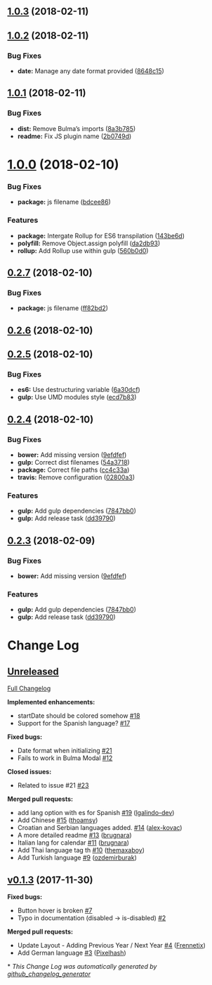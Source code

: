 <a name="1.0.3"></a>
## [1.0.3](https://github.com/Wikiki/bulma-calendar/compare/1.0.2...1.0.3) (2018-02-11)



<a name="1.0.2"></a>
## [1.0.2](https://github.com/Wikiki/bulma-calendar/compare/1.0.1...1.0.2) (2018-02-11)


### Bug Fixes

* **date:** Manage any date format provided ([8648c15](https://github.com/Wikiki/bulma-calendar/commit/8648c15))



<a name="1.0.1"></a>
## [1.0.1](https://github.com/Wikiki/bulma-calendar/compare/1.0.0...1.0.1) (2018-02-11)


### Bug Fixes

* **dist:** Remove Bulma’s imports ([8a3b785](https://github.com/Wikiki/bulma-calendar/commit/8a3b785))
* **readme:** Fix JS plugin name ([2b0749d](https://github.com/Wikiki/bulma-calendar/commit/2b0749d))



<a name="1.0.0"></a>
# [1.0.0](https://github.com/Wikiki/bulma-calendar/compare/0.2.7...1.0.0) (2018-02-10)


### Bug Fixes

* **package:** js filename ([bdcee86](https://github.com/Wikiki/bulma-calendar/commit/bdcee86))


### Features

* **package:** Intergate Rollup for ES6 transpilation ([143be6d](https://github.com/Wikiki/bulma-calendar/commit/143be6d))
* **polyfill:** Remove Object.assign polyfill ([da2db93](https://github.com/Wikiki/bulma-calendar/commit/da2db93))
* **rollup:** Add Rollup use within gulp ([560b0d0](https://github.com/Wikiki/bulma-calendar/commit/560b0d0))



<a name="0.2.7"></a>
## [0.2.7](https://github.com/Wikiki/bulma-calendar/compare/0.2.6...0.2.7) (2018-02-10)


### Bug Fixes

* **package:** js filename ([ff82bd2](https://github.com/Wikiki/bulma-calendar/commit/ff82bd2))



<a name="0.2.6"></a>
## [0.2.6](https://github.com/Wikiki/bulma-calendar/compare/0.2.5...0.2.6) (2018-02-10)



<a name="0.2.5"></a>
## [0.2.5](https://github.com/Wikiki/bulma-calendar/compare/0.2.4...0.2.5) (2018-02-10)


### Bug Fixes

* **es6:** Use destructuring variable ([6a30dcf](https://github.com/Wikiki/bulma-calendar/commit/6a30dcf))
* **gulp:** Use UMD modules style ([ecd7b83](https://github.com/Wikiki/bulma-calendar/commit/ecd7b83))



<a name="0.2.4"></a>
## [0.2.4](https://github.com/Wikiki/bulma-calendar/compare/v0.2.2...v0.2.4) (2018-02-10)


### Bug Fixes

* **bower:** Add missing version ([9efdfef](https://github.com/Wikiki/bulma-calendar/commit/9efdfef))
* **gulp:** Correct dist filenames ([54a3718](https://github.com/Wikiki/bulma-calendar/commit/54a3718))
* **package:** Correct file paths ([cc4c33a](https://github.com/Wikiki/bulma-calendar/commit/cc4c33a))
* **travis:** Remove configuration ([02800a3](https://github.com/Wikiki/bulma-calendar/commit/02800a3))


### Features

* **gulp:** Add gulp dependencies ([7847bb0](https://github.com/Wikiki/bulma-calendar/commit/7847bb0))
* **gulp:** Add release task ([dd39790](https://github.com/Wikiki/bulma-calendar/commit/dd39790))



<a name="0.2.3"></a>
## [0.2.3](https://github.com/Wikiki/bulma-calendar/compare/v0.2.2...v0.2.3) (2018-02-09)


### Bug Fixes

* **bower:** Add missing version ([9efdfef](https://github.com/Wikiki/bulma-calendar/commit/9efdfef))


### Features

* **gulp:** Add gulp dependencies ([7847bb0](https://github.com/Wikiki/bulma-calendar/commit/7847bb0))
* **gulp:** Add release task ([dd39790](https://github.com/Wikiki/bulma-calendar/commit/dd39790))



# Change Log

## [Unreleased](https://github.com/wikiki/bulma-calendar/tree/HEAD)

[Full Changelog](https://github.com/wikiki/bulma-calendar/compare/v0.1.3...HEAD)

**Implemented enhancements:**

- startDate should be colored somehow [\#18](https://github.com/Wikiki/bulma-calendar/issues/18)
- Support for the Spanish language? [\#17](https://github.com/Wikiki/bulma-calendar/issues/17)

**Fixed bugs:**

- Date format when initializing [\#21](https://github.com/Wikiki/bulma-calendar/issues/21)
- Fails to work in Bulma Modal [\#12](https://github.com/Wikiki/bulma-calendar/issues/12)

**Closed issues:**

- Related to issue \#21 [\#23](https://github.com/Wikiki/bulma-calendar/issues/23)

**Merged pull requests:**

- add lang option with es for Spanish [\#19](https://github.com/Wikiki/bulma-calendar/pull/19) ([lgalindo-dev](https://github.com/lgalindo-dev))
- Add Chinese [\#15](https://github.com/Wikiki/bulma-calendar/pull/15) ([thoamsy](https://github.com/thoamsy))
- Croatian and Serbian languages added. [\#14](https://github.com/Wikiki/bulma-calendar/pull/14) ([alex-kovac](https://github.com/alex-kovac))
- A more detailed readme [\#13](https://github.com/Wikiki/bulma-calendar/pull/13) ([brugnara](https://github.com/brugnara))
- Italian lang for calendar [\#11](https://github.com/Wikiki/bulma-calendar/pull/11) ([brugnara](https://github.com/brugnara))
- Add Thai language tag th [\#10](https://github.com/Wikiki/bulma-calendar/pull/10) ([themaxaboy](https://github.com/themaxaboy))
- Add Turkish language [\#9](https://github.com/Wikiki/bulma-calendar/pull/9) ([ozdemirburak](https://github.com/ozdemirburak))

## [v0.1.3](https://github.com/wikiki/bulma-calendar/tree/v0.1.3) (2017-11-30)
**Fixed bugs:**

- Button hover is broken [\#7](https://github.com/Wikiki/bulma-calendar/issues/7)
- Typo in documentation \(disabled -\> is-disabled\) [\#2](https://github.com/Wikiki/bulma-calendar/issues/2)

**Merged pull requests:**

- Update Layout - Adding Previous Year / Next Year [\#4](https://github.com/Wikiki/bulma-calendar/pull/4) ([Frennetix](https://github.com/Frennetix))
- Add German language [\#3](https://github.com/Wikiki/bulma-calendar/pull/3) ([Pixelhash](https://github.com/Pixelhash))



\* *This Change Log was automatically generated by [github_changelog_generator](https://github.com/skywinder/Github-Changelog-Generator)*